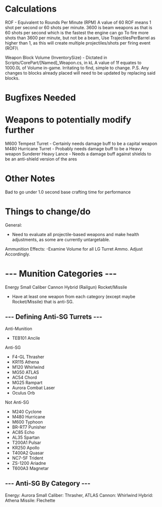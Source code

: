 # Calculations
ROF - Equivalent to Rounds Per Minute (RPM)
A value of 60 ROF means 1 shot per second or 60 shots per minute. 3600 is beam weapons as that is 60 shots per second which is the fastest the engine can go
To fire more shots than 3600 per minute, but not be a beam, Use TrajectilesPerBarrel as higher than 1, as this will create multiple projectiles/shots per firing event (ROF)\

Weapon Block Volume (InventorySize) - Dictated in Scripts/CorePart/[Named]_Weapon.cs, in kL
A value of 1f equates to 1000.0L of Volume in-game. Irritating to find, simple to change.
P.S. Any changes to blocks already placed will need to be updated by replacing said blocks.


# Bugfixes Needed


# Weapons to potentially modify further
M600 Tempest Turret - Certainly needs damage buff to be a capital weapon
M480 Hurricane Turret - Probably needs damage buff to be a Heavy weapon
Sunderer Heavy Lance - Needs a damage buff against shields to be an anti-shield version of the ares

# Other Notes
Bad to go under 1.0 second base crafting time for performance

# Things to change/do
General:
- Need to evaluate all projectile-based weapons and make health adjustments, as some are currently untargetable.
 
Ammunition Effects:
 -Examine Volume for all LG Turret Ammo. Adjust Accordingly.

# --- Munition Categories ---
Energy
Small Caliber
Cannon
Hybrid (Railgun)
Rocket/Missile

- Have at least one weapon from each category (except maybe Rocket/Missile) that is anti-SG.

## --- Defining Anti-SG Turrets ---
Anti-Munition
- TEB101 Ancile

Anti-SG
- F4-GL Thrasher
- KR115 Athena
- M120 Whirlwind
- MG50 ATLAS
- AC54 Chord
- MG25 Rampart
- Aurora Combat Laser
- Oculus Orb

Not Anti-SG
- M240 Cyclone
- M480 Hurricane
- M600 Typhoon
- BR-RT7 Punisher
- AC85 Echo
- AL35 Spartan
- T200A1 Pulsar
- KR250 Apollo
- T400A2 Quasar
- NC7-5F Trident
- ZS-1200 Ariadne
- T600A3 Magnetar

## --- Anti-SG By Category ---
Energy:        Aurora
Small Caliber: Thrasher, ATLAS
Cannon:        Whirlwind
Hybrid:        Athena
Missile:       Flechette
